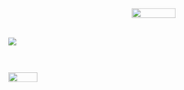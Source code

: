<div style="display:flex;">
  <div style="width: 49%; height: 50%; display: flex; flex-direction: column;gap: 25px;">
    <img align="left" style="margin-top: 30px;" src="https://github-readme-stats.vercel.app/api?username=BigBoyLeft&show_icons=true&theme=dracula" />
    <a style="margin-top: 30px;"  href="https://github.com/BigBoyLeft/Rebirth">
      <img align="left" width="49%" src="https://github-readme-stats.vercel.app/api/pin/?username=BigBoyLeft&repo=Rebirth&show_icons=true&theme=dracula" />
    </a>
  </div>
  <img style="margin-top: -30px;"  height="100%" width="42%" align="right" src="https://github-readme-stats.vercel.app/api/top-langs/?username=BigBoyLeft&show_icons=true&theme=dracula"/>
</div>

